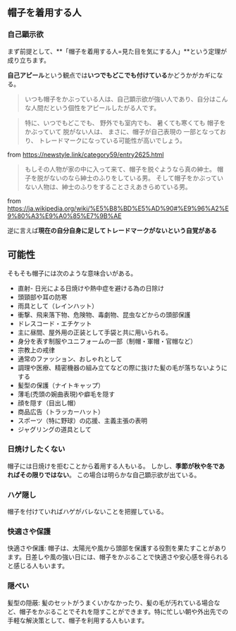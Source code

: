 ﻿


## 帽子を着用する人

### 自己顕示欲

まず前提として、**「帽子を着用する人=見た目を気にする人」**という定理が成り立ちます。

**自己アピール**という観点では**いつでもどこでも付けている**かどうかがカギになる。

> いつも帽子をかぶっている人は、自己顕示欲が強い人であり、自分はこんな人間だという個性をアピールしたがる人です。

> 特に、いつでもどこでも、
野外でも室内でも、
暑くても寒くても
帽子をかぶっていて
脱がない人は、
まさに、帽子が自己表現の
一部となっており、
トレードマークになっている可能性が高いでしょう。

from https://newstyle.link/category59/entry2625.html

> もしその人物が家の中に入って来て、帽子を脱ぐようなら真の紳士。
帽子を脱がないのなら紳士のふりをしている男。
そして帽子をかぶっていない人物は、紳士のふりをすることさえあきらめている男。

from https://ja.wikipedia.org/wiki/%E5%B8%BD%E5%AD%90#%E9%96%A2%E9%80%A3%E9%A0%85%E7%9B%AE

逆に言えば**現在の自分自身に足してトレードマークがないという自覚がある**


## 可能性

そもそも帽子には次のような意味合いがある。

- 直射- 日光による日焼けや熱中症を避ける為の日除け
- 頭頸部や耳の防寒
- 雨具として（レインハット）
- 衝撃、飛来落下物、危険物、毒劇物、昆虫などからの頭部保護
- ドレスコード・エチケット
- 主に昼間、屋外用の正装として手袋と共に用いられる。
- 身分を表す制服やユニフォームの一部（制帽・軍帽・官帽など）
- 宗教上の戒律
- 通常のファッション、おしゃれとして
- 調理や医療、精密機器の組み立てなどの際に抜けた髪の毛が落ちないようにする
- 髪型の保護（ナイトキャップ）
- 薄毛(禿頭の婉曲表現)や癖毛を隠す
- 顔を隠す（目出し帽）
- 商品広告（トラッカーハット）
- スポーツ（特に野球）の応援、主義主張の表明
- ジャグリングの道具として



### 日焼けしたくない

帽子には日焼けを拒むことから着用する人もいる。
しかし、**季節が秋や冬であればその限りではない**。
この場合は明らかな自己顕示欲が出ている。


### ハゲ隠し

帽子を付けていればハゲがバレないことを把握している。



### 快適さや保護

快適さや保護: 帽子は、太陽光や風から頭部を保護する役割を果たすことがあります。日差しや風の強い日には、帽子をかぶることで快適さや安心感を得られると感じる人もいます。


### 隠ぺい

髪型の隠蔽: 髪のセットがうまくいかなかったり、髪の毛が汚れている場合など、帽子をかぶることでそれを隠すことができます。特に忙しい朝や外出先での手軽な解決策として、帽子を利用する人もいます。














